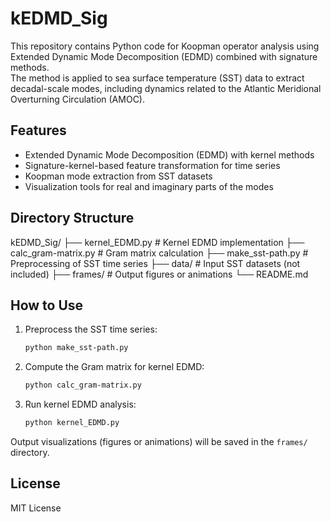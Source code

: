 # kEDMD_Sig

This repository contains Python code for Koopman operator analysis using Extended Dynamic Mode Decomposition (EDMD) combined with signature methods.  
The method is applied to sea surface temperature (SST) data to extract decadal-scale modes, including dynamics related to the Atlantic Meridional Overturning Circulation (AMOC).

## Features
- Extended Dynamic Mode Decomposition (EDMD) with kernel methods
- Signature-kernel-based feature transformation for time series
- Koopman mode extraction from SST datasets
- Visualization tools for real and imaginary parts of the modes

## Directory Structure
kEDMD_Sig/
├── kernel_EDMD.py          # Kernel EDMD implementation
├── calc_gram-matrix.py     # Gram matrix calculation
├── make_sst-path.py        # Preprocessing of SST time series
├── data/                   # Input SST datasets (not included)
├── frames/                 # Output figures or animations
└── README.md


## How to Use

1. Preprocess the SST time series:
    ```bash
    python make_sst-path.py
    ```

2. Compute the Gram matrix for kernel EDMD:
    ```bash
    python calc_gram-matrix.py
    ```

3. Run kernel EDMD analysis:
    ```bash
    python kernel_EDMD.py
    ```

Output visualizations (figures or animations) will be saved in the `frames/` directory.

## License
MIT License
